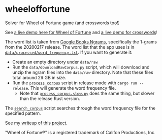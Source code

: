# wheeloffortune
Solver for Wheel of Fortune game (and crosswords too!)

See [a live demo here for Wheel of Fortune](https://gregstoll.com/wheeloffortune/) and [a live demo for crosswords](https://gregstoll.com/crossword/)!

The word list is taken from [Google Books Ngrams](https://storage.googleapis.com/books/ngrams/books/datasetsv3.html), specifically the 1-grams from the 20200217 release. The word list that the app uses is in [`data/processed/word_frequency.txt`](https://github.com/gregstoll/wheeloffortune/blob/main/data/processed/word_frequency.txt). If you want to generate it:
- Create an empty directory under `data/raw`
- Run the `data/downloadRawCorpus.py` script, which will download and unzip the ngram files into the `data/raw` directory. Note that these files total around 26 GB in size.
- Run the [`process_corpus`](https://github.com/gregstoll/wheeloffortune/blob/main/process_corpus/src/main.rs) script in release mode with `cargo run --release`. This will generate the word frequency file.
  - Note that [`process_corpus.slow.py`](https://github.com/gregstoll/wheeloffortune/blob/main/process_corpus/process_corpus.slow.py) does the same thing, but slower than the release Rust version.

The [`search_corpus`](https://github.com/gregstoll/wheeloffortune/blob/main/search_corpus/src/main.rs) script searches through the word frequency file for the specified pattern.

See [my writeup of this project](https://gregstoll.wordpress.com/2021/09/18/new-project-wheel-of-fortune-solver-and-rust-is-still-faster-than-python/).

"Wheel of Fortune®" is a registered trademark of Califon Productions, Inc.
